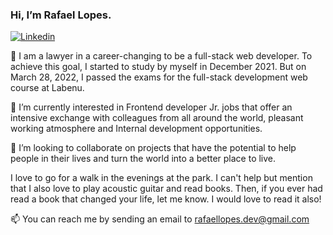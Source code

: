 ### Hi, I’m Rafael Lopes.

<a href="https://www.linkedin.com/in/rafael-lopes-fullstack-developer/">![Linkedin](https://img.shields.io/badge/LinkedIn-blue??style=for-the-badge&logo=Linkedin&labelColor=blue)</a>
 
👀 I am a lawyer in a career-changing to be a full-stack web developer.
To achieve this goal, I started to study by myself in December 2021.
But on March 28, 2022, I passed the exams for the full-stack development web course at Labenu.

🌱 I’m currently interested in Frontend developer Jr. jobs that offer
an intensive exchange with colleagues from all around the world,
pleasant working atmosphere and
Internal development opportunities.

💞️ I’m looking to collaborate on projects that have the potential to help people in their lives and turn the world into a better place to live.

I love to go for a walk in the evenings at the park. I can't help but mention that I also love to play acoustic guitar and read books. Then, if you ever had read a book that changed your life, let me know. I would love to read it also!

📫 You can reach me by sending an email to rafaellopes.dev@gmail.com
<!---
rafix923/rafix923 is a ✨ special ✨ repository because its `README.md` (this file) appears on your GitHub profile.
You can click the Preview link to take a look at your changes.
--->
